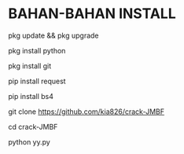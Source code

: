 # BAHAN-BAHAN INSTALL

pkg update && pkg upgrade

pkg install python

pkg install git

pip install request

pip install bs4

git clone https://github.com/kia826/crack-JMBF

cd crack-JMBF

python yy.py
